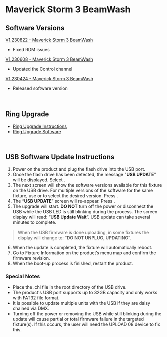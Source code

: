 # Maverick Storm 3 BeamWash

## Software Versions

[V1.230822 - Maverick Storm 3 BeamWash](https://github.com/Chauvet-Pro/MAVERICKSTORM3BEAMWASH/blob/81db58d2d0e42bccf02ee50fe714d5fe4a0f6327/Firmware/V1.230822.zip)
- Fixed RDM issues

[V1.230608 - Maverick Storm 3 BeamWash](https://github.com/Chauvet-Pro/MAVERICKSTORM3BEAMWASH/blob/81db58d2d0e42bccf02ee50fe714d5fe4a0f6327/Firmware/V1.230608.zip)
- Updated the Control channel

[V1.230424 - Maverick Storm 3 BeamWash](https://github.com/Chauvet-Pro/MAVERICKSTORM3BEAMWASH/blob/81db58d2d0e42bccf02ee50fe714d5fe4a0f6327/Firmware/V1.230424.zip)
- Released software version

&nbsp;

## Ring Upgrade

* [Ring Upgrade Instructions](https://github.com/Chauvet-Pro/MAVERICKSTORM3BEAMWASH/blob/57934c433f24401b60432affd1403c03730959fd/Ring%20Upgrade%20Instructions/Maverick%20Storm%203%20BeamWash_Ring%20Upgrade%20Instructions.pdf)
* [Ring Upgrade Software](https://github.com/Chauvet-Pro/MAVERICKSTORM3BEAMWASH/blob/af2730f7b9f27a19fec772b53df7b8a79677062a/Ring%20Upgrade%20Instructions/Ring%20Upgrade%20Software.zip)

&nbsp;

## USB Software Update Instructions
1. Power on the product and plug the flash drive into the USB port.
2.	Once the flash drive has been detected, the message "**USB UPDATE**" will be displayed. Select **<YES>**.  
3.	The next screen will show the software versions available for this fixture on the USB drive.  For multiple versions of the software for the same fixture, use **<UP>** or **<DOWN>** to select the desired version.  Press **<ENTER>**.
4.	The “**USB UPDATE**” screen will re-appear.  Press **<YES>**.
5.	The upgrade will start. **DO NOT** turn off the power or disconnect the USB while the USB LED is still blinking during the process. The screen display will read: “**USB Update Wait**”. USB update can take several minutes to complete.
   >When the USB firmware is done uploading, in some fixtures the display will change to: “**DO NOT UNPLUG, UPDATING**”.
6.	When the update is completed, the fixture will automatically reboot.
7.	Go to Fixture Information on the product’s menu map and confirm the firmware revision.
8.	When the boot-up process is finished, restart the product.

### Special Notes
* Place the .chl file in the root directory of the USB drive.
* The product's USB port supports up to 32GB capacity and only works with FAT32 file format.
* It is possible to update multiple units with the USB if they are daisy chained via DMX.
* Turning off the power or removing the USB while still blinking during the update will cause partial or total firmware failure in the targeted fixture(s). If this occurs, the user will need the UPLOAD 08 device to fix this.

